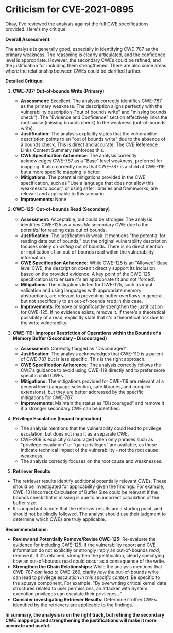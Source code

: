 # Criticism for CVE-2021-0895

Okay, I've reviewed the analysis against the full CWE specifications provided. Here's my critique:

**Overall Assessment:**

The analysis is generally good, especially in identifying CWE-787 as the primary weakness. The reasoning is clearly articulated, and the confidence level is appropriate. However, the secondary CWEs could be refined, and the justification for including them strengthened. There are also some areas where the relationship between CWEs could be clarified further.

**Detailed Critique:**

1.  **CWE-787: Out-of-bounds Write (Primary)**
    *   **Assessment:** Excellent. The analysis correctly identifies CWE-787 as the primary weakness. The description aligns perfectly with the vulnerability description ("out of bounds write" and "missing bounds check"). The "Evidence and Confidence" section effectively links the root cause (missing bounds check) to the weakness (out-of-bounds write).
    *   **Justification:** The analysis explicitly states that the vulnerability description points to an "out of bounds write" due to the absence of a bounds check. This is direct and accurate. The CVE Reference Links Content Summary reinforces this.
    *   **CWE Specification Adherence:** The analysis correctly acknowledges CWE-787 as a "Base" level weakness, preferred for mapping. It also correctly notes that CWE-787 is a child of CWE-119, but a more specific mapping is better.
    *   **Mitigations:** The potential mitigations provided in the CWE specification, such as "Use a language that does not allow this weakness to occur," or using safer libraries and frameworks, are relevant and applicable to this scenario.
    *   **Improvements**: None

2.  **CWE-125: Out-of-bounds Read (Secondary)**
    *   **Assessment:** Acceptable, but could be stronger. The analysis identifies CWE-125 as a *possible* secondary CWE due to the *potential* for reading data out of bounds.
    *   **Justification:** The justification is weak. It mentions "the potential for reading data out of bounds," but the original vulnerability description focuses solely on *writing* out of bounds. There is no direct mention or implication of an out-of-bounds read within the vulnerability information.
    *   **CWE Specification Adherence:** While CWE-125 is an "Allowed" Base level CWE, the description doesn't directly support its inclusion based on the provided evidence.  A key point of the CWE-125 specification is to ensure it's an appropriate fit and not 'forced'.
    *   **Mitigations:** The mitigations listed for CWE-125, such as input validation and using languages with appropriate memory abstractions, are relevant to preventing buffer overflows in general, but not specifically to an out-of-bounds *read* in this case.
    *   **Improvements**: Remove or significantly strengthen the justification for CWE-125. If no evidence exists, remove it. If there's a theoretical possibility of a read, explicitly state that it's a theoretical risk due to the write vulnerability.

3.  **CWE-119: Improper Restriction of Operations within the Bounds of a Memory Buffer (Secondary - Discouraged)**
    *   **Assessment:** Correctly flagged as "Discouraged".
    *   **Justification:** The analysis acknowledges that CWE-119 is a parent of CWE-787 but is less specific. This is the right approach.
    *   **CWE Specification Adherence:** The analysis correctly follows the CWE's guidance to avoid using CWE-119 directly and to prefer more specific child CWEs.
    *   **Mitigations:** The mitigations provided for CWE-119 are relevant at a general level (language selection, safe libraries, and compiler extensions), but they are better addressed by the specific mitigations for CWE-787.
    *   **Improvements**: Maintain the status as "Discouraged" and remove it if a stronger secondary CWE can be identified.

4.  **Privilege Escalation (Impact Implication)**
    * The analysis mentions that the vulnerability could lead to privilege escalation, but does not map it as a separate CWE.
    * CWE-269 is explicitly discouraged when only phrases such as "privilege escalation" or "gain privileges" are available, as these indicate technical impact of the vulnerability - not the root cause weakness.
    * The analysis correctly focuses on the root cause and weaknesses.

5.  **Retriever Results**
  * The retriever results identify additional potentially relevant CWEs. These should be investigated for applicability given the findings. For example, CWE-131 Incorrect Calculation of Buffer Size could be relevant if the bounds check that is missing is due to an incorrect calculation of the buffer size.
  * It is important to note that the retriever results are a starting point, and should not be blindly followed. The analyst should use their judgment to determine which CWEs are truly applicable.

**Recommendations:**

*   **Review and Potentially Remove/Revise CWE-125:**  Re-evaluate the evidence for including CWE-125. If the vulnerability report and CVE information do not explicitly or strongly imply an out-of-bounds *read*, remove it. If it's retained, strengthen the justification, clearly specifying *how* an out-of-bounds read could occur as a consequence of the write.
*   **Strengthen the Chain Relationships:** While the analysis mentions that CWE-787 *can lead to* CWE-269, clarify *how* the out-of-bounds write can lead to privilege escalation *in this specific context*. Be specific to the apusys component. For example, "By overwriting critical kernel data structures related to user permissions, an attacker with System execution privileges can escalate their privileges..."
*   **Consider investigating Retriever Results**: Determine if other CWEs identified by the retrievers are applicable to the findings.

**In summary, the analysis is on the right track, but refining the secondary CWE mappings and strengthening the justifications will make it more accurate and useful.**